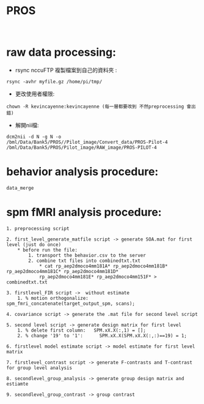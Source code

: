 PROS
====

 

raw data processing: 
=====================

-   rsync nccuFTP 複製檔案到自己的資料夾 :

~~~~~~~~~~~~~~~~~~~~~~~~~~~~~~~~~~~~~~~~~~~~~~~~~~~~~~~~~~~~~~~~~~~~~~~~~~~~~~~~
rsync -avhr myfile.gz /home/pi/tmp/
~~~~~~~~~~~~~~~~~~~~~~~~~~~~~~~~~~~~~~~~~~~~~~~~~~~~~~~~~~~~~~~~~~~~~~~~~~~~~~~~

-   更改使用者權限:

~~~~~~~~~~~~~~~~~~~~~~~~~~~~~~~~~~~~~~~~~~~~~~~~~~~~~~~~~~~~~~~~~~~~~~~~~~~~~~~~
chown -R kevincayenne:kevincayenne (每一層都要改到 不然preprocessing 會出錯)
~~~~~~~~~~~~~~~~~~~~~~~~~~~~~~~~~~~~~~~~~~~~~~~~~~~~~~~~~~~~~~~~~~~~~~~~~~~~~~~~

-   解開nii檔:

~~~~~~~~~~~~~~~~~~~~~~~~~~~~~~~~~~~~~~~~~~~~~~~~~~~~~~~~~~~~~~~~~~~~~~~~~~~~~~~~
dcm2nii -d N -g N -o /bml/Data/Bank5/PROS//Pilot_image/Convert_data/PROS-Pilot-4 /bml/Data/Bank5/PROS/Pilot_image/RAW_image/PROS-PILOT-4
~~~~~~~~~~~~~~~~~~~~~~~~~~~~~~~~~~~~~~~~~~~~~~~~~~~~~~~~~~~~~~~~~~~~~~~~~~~~~~~~

behavior analysis procedure:
============================

~~~~~~~~~~~~~~~~~~~~~~~~~~~~~~~~~~~~~~~~~~~~~~~~~~~~~~~~~~~~~~~~~~~~~~~~~~~~~~~~
data_merge
~~~~~~~~~~~~~~~~~~~~~~~~~~~~~~~~~~~~~~~~~~~~~~~~~~~~~~~~~~~~~~~~~~~~~~~~~~~~~~~~

spm fMRI analysis procedure:
============================

~~~~~~~~~~~~~~~~~~~~~~~~~~~~~~~~~~~~~~~~~~~~~~~~~~~~~~~~~~~~~~~~~~~~~~~~~~~~~~~~
1. preprocessing script

2. first_level_generate_matfile script -> generate SOA.mat for first level (just do once)
    * before run the file:
        1. transport the behavior.csv to the server
        2. combine txt files into combinedtxt.txt 
            * cat rp_aep2dmoco4mm181A* rp_aep2dmoco4mm181B* rp_aep2dmoco4mm181C* rp_aep2dmoco4mm181D*
            rp_aep2dmoco4mm181E* rp_aep2dmoco4mm151F* > combinedtxt.txt
            
3. firstlevel_FIR script ->  without estimate
    1. % motion orthogonalize:  spm_fmri_concatenate(target_output_spm, scans); 
    
4. covariance script -> generate the .mat file for second level script 

5. second level script -> generate design matrix for first level
    1. % delete first column:   SPM.xX.X(:,1) = [];
    2. % change '19' to '1':      SPM.xX.X(SPM.xX.X(:,:)==19) = 1;
    
6. firstlevel model estimate script -> model estimate for first level matrix

7. firstlevel_contrast script -> generate F-contrasts and T-contrast for group level analysis 

8. secondlevel_group_analysis -> generate group design matrix and estiamte

9. secondlevel_group_contrast -> group contrast
~~~~~~~~~~~~~~~~~~~~~~~~~~~~~~~~~~~~~~~~~~~~~~~~~~~~~~~~~~~~~~~~~~~~~~~~~~~~~~~~
